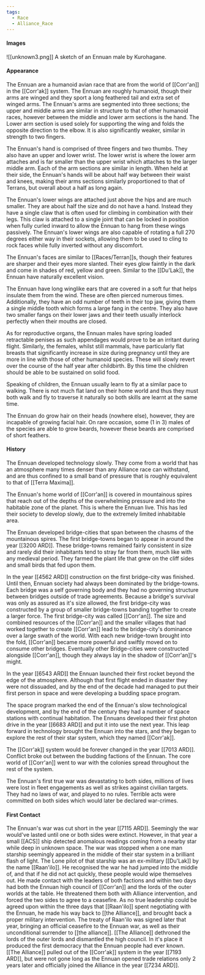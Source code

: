 ```yaml
---
tags:
  - Race
  - Alliance_Race
---
```

#### Images
![[unknown3.png]]
	A sketch of an Ennuan male by Kurohagane.
#### Appearance
The Ennuan are a humanoid avian race that are from the world of [[Corr'an]] in the [[Corr'ak]] system. The Ennuan are roughly humanoid, though their arms are winged and they sport a long feathered tail and extra set of winged arms. The Ennuan's arms are segmented into three sections; the upper and middle arms are similar in structure to that of other humanoid races, however between the middle and lower arm sections is the hand. The Lower arm section is used solely for supporting the wing and folds the opposite direction to the elbow. It is also significantly weaker, similar in strength to two fingers.

The Ennuan's hand is comprised of three fingers and two thumbs. They also have an upper and lower wrist. The lower wrist is where the lower arm attaches and is far smaller than the upper wrist which attaches to the larger middle arm. Each of the arm sections are similar in length. When held at their side, the Ennuan's hands will be about half way between their waist and knees, making their arms sections similarly proportioned to that of Terrans, but overall about a half as long again.

The Ennuan's lower wings are attached just above the hips and are much smaller. They are about half the size and do not have a hand. Instead they have a single claw that is often used for climbing in combination with their legs. This claw is attached to a single joint that can be locked in position when fully curled inward to allow the Ennuan to hang from these wings passively. The Ennuan's lower wings are also capable of rotating a full 270 degrees either way in their sockets, allowing them to be used to cling to rock faces while fully inverted without any discomfort.

The Ennuan's faces are similar to [[Races/Terran]]s, though their features are sharper and their eyes more slanted. Their eyes glow faintly in the dark and come in shades of red, yellow and green. Similar to the [[Du'Lak]], the Ennuan have naturally excellent vision.

The Ennuan have long winglike ears that are covered in a soft fur that helps insulate them from the wind. These are often pierced numerous times. Additionally, they have an odd number of teeth in their top jaw, giving them a single middle tooth which forms a large fang in the centre. They also have two smaller fangs on their lower jaws and their teeth usually interlock perfectly when their mouths are closed.

As for reproductive organs, the Ennuan males have spring loaded retractable penises as such appendages would prove to be an irritant during flight. Similarly, the females, whilst still mammals, have particularly flat breasts that significantly increase in size during pregnancy until they are more in line with those of other humanoid species. These will slowly revert over the course of the half year after childbirth. By this time the children should be able to be sustained on solid food.

Speaking of children, the Ennuan usually learn to fly at a similar pace to walking. There is not much flat land on their home world and thus they must both walk and fly to traverse it naturally so both skills are learnt at the same time.

The Ennuan do grow hair on their heads (nowhere else), however, they are incapable of growing facial hair. On rare occasion, some (1 in 3) males of the species are able to grow beards, however these beards are comprised of short feathers.

#### History
The Ennuan developed technology slowly. They come from a world that has an atmosphere many times denser than any Alliance race can withstand, and are thus confined to a small band of pressure that is roughly equivalent to that of [[Terra Maxima]].

The Ennuan's home world of [[Corr'an]] is covered in mountainous spires that reach out of the depths of the overwhelming pressure and into the habitable zone of the planet. This is where the Ennuan live. This has led their society to develop slowly, due to the extremely limited inhabitable area.

The Ennuan developed bridge-cities that span between the chasms of the mountainous spires. The first bridge-towns began to appear in around the year [[3200 ARD]]. These bridge-towns remained fairly consistent in size and rarely did their inhabitants tend to stray far from them, much like with any medieval period. They farmed the plant life that grew on the cliff sides and small birds that fed upon them.

In the year [[4562 ARD]] construction on the first bridge-city was finished. Until then, Ennuan society had always been dominated by the bridge-towns. Each bridge was a self governing body and they had no governing structure between bridges outside of trade agreements.
Because a bridge's survival was only as assured as it's size allowed, the first bridge-city was constructed by a group of smaller bridge-towns banding together to create a larger force.
The first bridge-city was called [[Corr'an]]. The size and combined resources of the [[Corr'an]] and the smaller villages that had worked together to create [[Corr'an]] lead to the bridge-city's dominance over a large swath of the world. With each new bridge-town brought into the fold, [[Corr'an]] became more powerful and swiftly moved on to consume other bridges.
Eventually other Bridge-cities were constructed alongside [[Corr'an]], though they always lay in the shadow of [[Corr'an]]'s might.

In the year [[6543 ARD]] the Ennuan launched their first rocket beyond the edge of the atmosphere. Although that first flight ended in disaster they were not dissuaded, and by the end of the decade had managed to put their first person in space and were developing a budding space program.

The space program marked the end of the Ennuan's slow technological development, and by the end of the century they had a number of space stations with continual habitation.
The Ennuans developed their first photon drive in the year [[6683 ARD]] and put it into use the next year. This leap forward in technology brought the Ennuan into the stars, and they began to explore the rest of their star system, which they named [[Corr'ak]].

The [[Corr'ak]] system would be forever changed in the year [[7013 ARD]]. Conflict broke out between the budding factions of the Ennuan. The core world of [[Corr'an]] went to war with the colonies spread throughout the rest of the system.

The Ennuan's first true war was devastating to both sides, millions of lives were lost in fleet engagements as well as strikes against civilian targets. They had no laws of war, and played to no rules. Terrible acts were committed on both sides which would later be declared war-crimes.

#### First Contact
The Ennuan's war was cut short in the year [[7115 ARD]]. Seemingly the war would've lasted until one or both sides were extinct. However, in that year a small [[ACS]] ship detected anomalous readings coming from a nearby star while deep in unknown space.
The war was stopped when a one man starship seemingly appeared in the middle of their star system in a brilliant flash of light.
The Lone pilot of that starship was an ex-military [[Du'Lak]] by the name [[Raan'ilo]]. He recognised the war he had jumped into the middle of, and that if he did not act quickly, these people would wipe themselves out. He made contact with the leaders of both factions and within two days had both the Ennuan high council of [[Corr'an]] and the lords of the outer worlds at the table. He threatened them both with Alliance intervention, and forced the two sides to agree to a ceasefire. As no true leadership could be agreed upon within the three days that [[Raan'ilo]] spent negotiating with the Ennuan, he made his way back to [[the Alliance]], and brought back a proper military intervention.
The treaty of Raan'ilo was signed later that year, bringing an official ceasefire to the Ennuan war, as well as their unconditional surrender to [[the alliance]]. [[The Alliance]] dethroned the lords of the outer lords and dismantled the high council. In it's place it produced the first democracy that the Ennuan people had ever known.
[[The Alliance]] pulled out of the [[Corr'ak]] system in the year [[7193 ARD]], but were not gone long as the Ennuan opened trade relations only 2 years later and officially joined the Alliance in the year [[7234 ARD]].